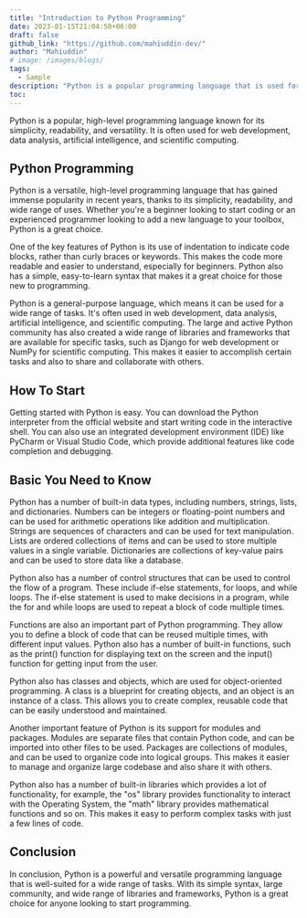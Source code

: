 ```yaml
---
title: "Introduction to Python Programming"
date: 2023-01-15T21:04:50+06:00
draft: false
github_link: "https://github.com/mahiuddin-dev/"
author: "Mahiuddin"
# image: /images/blogs/
tags:
  - Sample
description: "Python is a popular programming language that is used for a wide range of tasks. It is a powerful yet easy to learn language and can be used for everything from web development to data analysis."
toc: 
---
```


Python is a popular, high-level programming language known for its simplicity, readability, and versatility. It is often used for web development, data analysis, artificial intelligence, and scientific computing.
<!--more-->

## Python Programming

Python is a versatile, high-level programming language that has gained immense popularity in recent years, thanks to its simplicity, readability, and wide range of uses. Whether you're a beginner looking to start coding or an experienced programmer looking to add a new language to your toolbox, Python is a great choice.

One of the key features of Python is its use of indentation to indicate code blocks, rather than curly braces or keywords. This makes the code more readable and easier to understand, especially for beginners. Python also has a simple, easy-to-learn syntax that makes it a great choice for those new to programming.

Python is a general-purpose language, which means it can be used for a wide range of tasks. It's often used in web development, data analysis, artificial intelligence, and scientific computing. The large and active Python community has also created a wide range of libraries and frameworks that are available for specific tasks, such as Django for web development or NumPy for scientific computing. This makes it easier to accomplish certain tasks and also to share and collaborate with others.

## How To Start
Getting started with Python is easy. You can download the Python interpreter from the official website and start writing code in the interactive shell. You can also use an integrated development environment (IDE) like PyCharm or Visual Studio Code, which provide additional features like code completion and debugging.

## Basic You Need to Know
Python has a number of built-in data types, including numbers, strings, lists, and dictionaries. Numbers can be integers or floating-point numbers and can be used for arithmetic operations like addition and multiplication. Strings are sequences of characters and can be used for text manipulation. Lists are ordered collections of items and can be used to store multiple values in a single variable. Dictionaries are collections of key-value pairs and can be used to store data like a database.

Python also has a number of control structures that can be used to control the flow of a program. These include if-else statements, for loops, and while loops. The if-else statement is used to make decisions in a program, while the for and while loops are used to repeat a block of code multiple times.

Functions are also an important part of Python programming. They allow you to define a block of code that can be reused multiple times, with different input values. Python also has a number of built-in functions, such as the print() function for displaying text on the screen and the input() function for getting input from the user.

Python also has classes and objects, which are used for object-oriented programming. A class is a blueprint for creating objects, and an object is an instance of a class. This allows you to create complex, reusable code that can be easily understood and maintained.

Another important feature of Python is its support for modules and packages. Modules are separate files that contain Python code, and can be imported into other files to be used. Packages are collections of modules, and can be used to organize code into logical groups. This makes it easier to manage and organize large codebase and also share it with others.

Python also has a number of built-in libraries which provides a lot of functionality, for example, the "os" library provides functionality to interact with the Operating System, the "math" library provides mathematical functions and so on. This makes it easy to perform complex tasks with just a few lines of code.

## Conclusion
In conclusion, Python is a powerful and versatile programming language that is well-suited for a wide range of tasks. With its simple syntax, large community, and wide range of libraries and frameworks, Python is a great choice for anyone looking to start programming.
